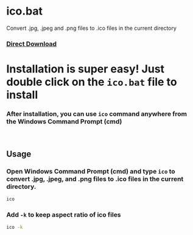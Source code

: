 # ico.bat
Convert .jpg, .jpeg and .png files to .ico files in the current directory  
  
### [Direct Download](https://github.com/RellikJaeger/ico.bat/releases/download/v0.0.1-alpha/ico.bat)
  
# Installation is super easy! Just double click on the `ico.bat` file to install  
### After installation, you can use `ico` command anywhere from the Windows Command Prompt (cmd)  
<br>

## Usage
### Open Windows Command Prompt (cmd) and type `ico` to convert .jpg, .jpeg, and .png files to .ico files in the current directory.
```cmd
ico
```
### Add `-k` to keep aspect ratio of ico files
```cmd
ico -k
```
